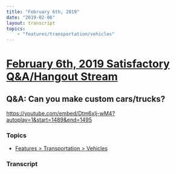 ```yaml
---
title: "February 6th, 2019"
date: "2019-02-06"
layout: transcript
topics: 
    - "features/transportation/vehicles"
---
```

# [February 6th, 2019 Satisfactory Q&A/Hangout Stream](../2019-02-06.md)
## Q&A: Can you make custom cars/trucks?
https://youtube.com/embed/Dtm6xIj-wM4?autoplay=1&start=1489&end=1495
### Topics
* [Features > Transportation > Vehicles](../topics/features/transportation/vehicles.md)

### Transcript

> 
